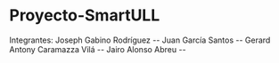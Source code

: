 # Proyecto-SmartULL
Integrantes:
Joseph Gabino Rodríguez --
Juan García Santos --
Gerard Antony Caramazza Vilá --
Jairo Alonso Abreu --
